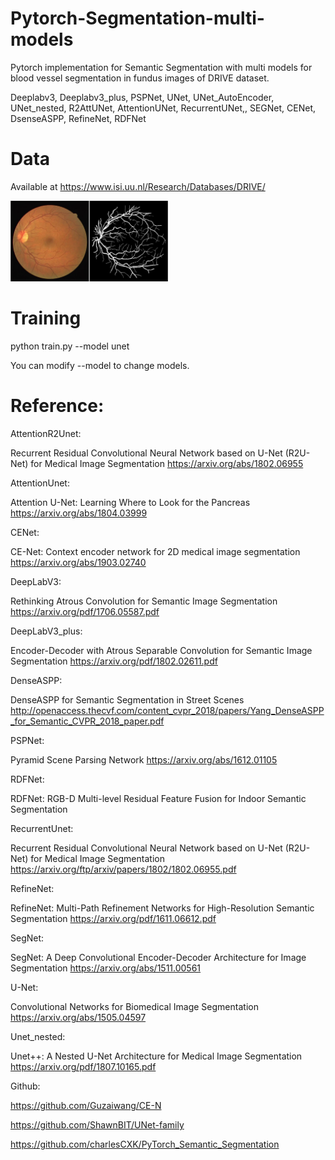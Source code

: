 # Pytorch-Segmentation-multi-models

Pytorch implementation for Semantic Segmentation with multi models for blood vessel segmentation in fundus images of DRIVE dataset.

Deeplabv3, Deeplabv3_plus, PSPNet, UNet, UNet_AutoEncoder, UNet_nested, R2AttUNet, AttentionUNet, RecurrentUNet,, SEGNet, CENet, DsenseASPP, RefineNet, RDFNet

# Data
Available at https://www.isi.uu.nl/Research/Databases/DRIVE/

<img src="./drive.png" width=50%>

# Training

python train.py --model unet

You can modify --model to change models.

# Reference:

AttentionR2Unet: 

Recurrent Residual Convolutional Neural Network based on U-Net (R2U-Net) for Medical Image Segmentation
https://arxiv.org/abs/1802.06955


AttentionUnet: 

Attention U-Net: Learning Where to Look for the Pancreas
https://arxiv.org/abs/1804.03999


CENet: 

CE-Net: Context encoder network for 2D medical image segmentation 
https://arxiv.org/abs/1903.02740


DeepLabV3:

Rethinking Atrous Convolution for Semantic Image Segmentation
https://arxiv.org/pdf/1706.05587.pdf


DeepLabV3_plus: 

Encoder-Decoder with Atrous Separable Convolution for Semantic Image Segmentation
https://arxiv.org/pdf/1802.02611.pdf


DenseASPP: 

DenseASPP for Semantic Segmentation in Street Scenes
http://openaccess.thecvf.com/content_cvpr_2018/papers/Yang_DenseASPP_for_Semantic_CVPR_2018_paper.pdf


PSPNet: 

Pyramid Scene Parsing Network
https://arxiv.org/abs/1612.01105


RDFNet: 

RDFNet: RGB-D Multi-level Residual Feature Fusion for Indoor Semantic Segmentation


RecurrentUnet: 

Recurrent Residual Convolutional Neural Network based on U-Net (R2U-Net) for Medical Image Segmentation
https://arxiv.org/ftp/arxiv/papers/1802/1802.06955.pdf


RefineNet: 

RefineNet: Multi-Path Refinement Networks for High-Resolution Semantic Segmentation
https://arxiv.org/pdf/1611.06612.pdf


SegNet: 

SegNet: A Deep Convolutional Encoder-Decoder Architecture for Image Segmentation
https://arxiv.org/abs/1511.00561


U-Net: 

Convolutional Networks for Biomedical Image Segmentation
https://arxiv.org/abs/1505.04597


Unet_nested: 

Unet++: A Nested U-Net Architecture for Medical Image Segmentation
https://arxiv.org/pdf/1807.10165.pdf


Github:

https://github.com/Guzaiwang/CE-N 

https://github.com/ShawnBIT/UNet-family 

https://github.com/charlesCXK/PyTorch_Semantic_Segmentation
